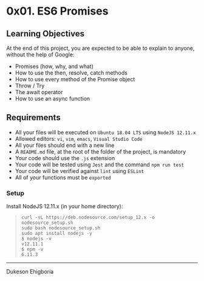 # 0x01. ES6 Promises

## Learning Objectives

At the end of this project, you are expected to be able to explain to anyone, without the help of Google:

- Promises (how, why, and what)
- How to use the then, resolve, catch methods
- How to use every method of the Promise object
- Throw / Try
- The await operator
- How to use an async function

## Requirements

- All your files will be executed on `Ubuntu 18.04 LTS` using `NodeJS 12.11.x`
- Allowed editors: `vi`, `vim`, `emacs`, `Visual Studio Code`
- All your files should end with a new line
- A `README.md` file, at the root of the folder of the project, is mandatory
- Your code should use the `.js` extension
- Your code will be tested using `Jest` and the command `npm run test`
- Your code will be verified against `lint` using `ESLint`
- All of your functions must be `exported`

### Setup

Install NodeJS 12.11.x
(in your home directory):

>```shell
>curl -sL https://deb.nodesource.com/setup_12.x -o nodesource_setup.sh
>sudo bash nodesource_setup.sh
>sudo apt install nodejs -y
>$ nodejs -v
>v12.11.1
>$ npm -v
>6.11.3
>

---

Dukeson Ehigboria